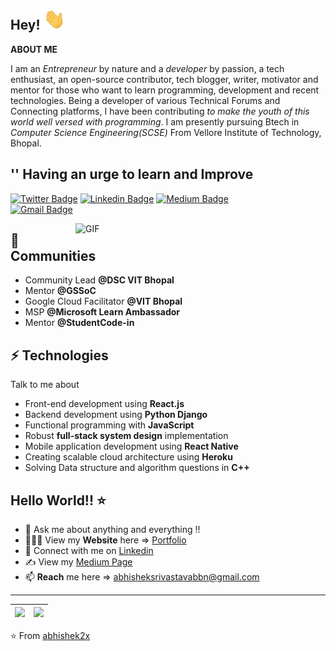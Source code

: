 ## Hey! <img src="https://github.com/ABSphreak/ABSphreak/blob/master/gifs/Hi.gif" width="35px">

**ABOUT ME** 

I am an *Entrepreneur* by nature and a *developer* by passion, a tech enthusiast, an open-source contributor, tech blogger, writer, motivator and mentor for those who want to learn programming, development and recent technologies.
Being a developer of various Technical Forums and Connecting platforms, I have been contributing *to make the youth of this world well versed with programming*.
I am presently pursuing Btech in *Computer Science Engineering(SCSE)* From Vellore Institute of Technology, Bhopal. 

## '' Having an urge to learn and Improve

[![Twitter Badge](https://img.shields.io/badge/-@abhishek2x-1ca0f1?style=flat-square&labelColor=1ca0f1&logo=twitter&logoColor=white&link=https://twitter.com/Abhishe51428266)](https://twitter.com/Abhishe51428266) [![Linkedin Badge](https://img.shields.io/badge/-abhishek-blue?style=flat-square&logo=Linkedin&logoColor=white&link=https://www.linkedin.com/in/abhishek-srivastava-49482a190/)](https://www.linkedin.com/in/abhishek-srivastava-49482a190/) [![Medium Badge](https://img.shields.io/badge/-@abhishek2x-03a57a?style=flat-square&labelColor=000000&logo=Medium&link=https://medium.com/@abhishek2x/)](https://medium.com/@abhishek2x)
</br>
[![Gmail Badge](https://img.shields.io/badge/-abhisheksrivastavabbn@gmail.com-c14438?style=flat-square&logo=Gmail&logoColor=white&link=mailto:abhisheksrivastavabbn@gmail.com)](mailto:abhisheksrivastavabbn@gmail.com)

<img align="right" alt="GIF" src="https://miro.medium.com/max/875/1*Urc28sbnORGOW5oyohQ06g.gif" width="400px" />

## 👯 Communities
* Community Lead **@DSC VIT Bhopal**
* Mentor **@GSSoC**
* Google Cloud Facilitator **@VIT Bhopal**
* MSP **@Microsoft Learn Ambassador**
* Mentor **@StudentCode-in**

## ⚡ Technologies
Talk to me about
- Front-end development using **React.js**
- Backend development using **Python Django**
- Functional programming with **JavaScript**
- Robust **full-stack system design** implementation
- Mobile application development using **React Native**
- Creating scalable cloud architecture using **Heroku**
- Solving Data structure and algorithm questions in **C++**

## Hello World!! ⭐️
- 💬 Ask me about anything and everything !! 
- 👨🏻‍💻 View my **Website** here => <a href="https://portfolio.abhisheksrivastava.me/">Portfolio</a>
- 💬 Connect with me on <a href="https://www.linkedin.com/in/abhishek-srivastava-49482a190/">Linkedin</a>
- ✍ View my <a href="https://medium.com/@abhishek2x/">Medium Page</a>
- 📫 **Reach** me here => abhisheksrivastavabbn@gmail.com 

<hr>

|<img src="https://github-readme-stats.vercel.app/api?username=abhishek2x&&show_icons=true&count_private=true"/>|<img src="https://github-readme-streak-stats.herokuapp.com/?user=abhishek2x"/>|
|---|---|

⭐️ From [abhishek2x](https://github.com/abhishek2x)
